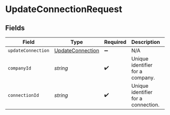 # UpdateConnectionRequest


## Fields

| Field                                                       | Type                                                        | Required                                                    | Description                                                 | Example                                                     |
| ----------------------------------------------------------- | ----------------------------------------------------------- | ----------------------------------------------------------- | ----------------------------------------------------------- | ----------------------------------------------------------- |
| `updateConnection`                                          | [UpdateConnection](../../models/shared/UpdateConnection.md) | :heavy_minus_sign:                                          | N/A                                                         |                                                             |
| `companyId`                                                 | *string*                                                    | :heavy_check_mark:                                          | Unique identifier for a company.                            | 8a210b68-6988-11ed-a1eb-0242ac120002                        |
| `connectionId`                                              | *string*                                                    | :heavy_check_mark:                                          | Unique identifier for a connection.                         | 2e9d2c44-f675-40ba-8049-353bfcb5e171                        |